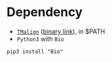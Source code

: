 # Dependency

- [`TMalign`](https://zhanggroup.org//TM-align/) ([binary link](https://zhanggroup.org//TM-align/TMalign.gz)), in $PATH
- `Python3` with `Bio`
```
pip3 install "Bio"
```
